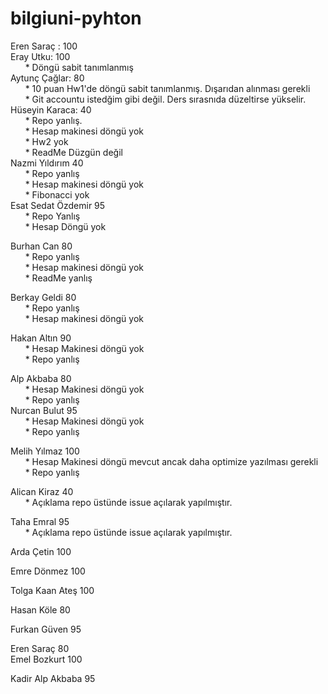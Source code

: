 # bilgiuni-pyhton

Eren Saraç : 100 <br />
Eray Utku: 100<br />
     &nbsp;&nbsp;&nbsp;&nbsp;&nbsp; * Döngü sabit tanımlanmış<br />
Aytunç Çağlar: 80 <br />
     &nbsp;&nbsp;&nbsp;&nbsp;&nbsp; * 10 puan Hw1'de döngü sabit tanımlanmış. Dışarıdan alınması gerekli<br />
     &nbsp;&nbsp;&nbsp;&nbsp;&nbsp; * Git accountu istedğim gibi değil. Ders sırasnıda düzeltirse yükselir.<br />
Hüseyin Karaca: 40<br />
     &nbsp;&nbsp;&nbsp;&nbsp;&nbsp; * Repo yanlış.<br />
     &nbsp;&nbsp;&nbsp;&nbsp;&nbsp; * Hesap makinesi döngü yok<br />
     &nbsp;&nbsp;&nbsp;&nbsp;&nbsp; * Hw2 yok<br />
     &nbsp;&nbsp;&nbsp;&nbsp;&nbsp; * ReadMe Düzgün değil<br />
Nazmi Yıldırım 40<br />
     &nbsp;&nbsp;&nbsp;&nbsp;&nbsp; * Repo yanlış<br />
     &nbsp;&nbsp;&nbsp;&nbsp;&nbsp; * Hesap makinesi döngü yok<br />
     &nbsp;&nbsp;&nbsp;&nbsp;&nbsp; * Fibonacci yok<br />
Esat Sedat Özdemir 95<br />
     &nbsp;&nbsp;&nbsp;&nbsp;&nbsp; * Repo Yanlış<br />
     &nbsp;&nbsp;&nbsp;&nbsp;&nbsp; * Hesap Döngü yok<br />

Burhan Can 80<br />
     &nbsp;&nbsp;&nbsp;&nbsp;&nbsp; * Repo yanlış<br />
     &nbsp;&nbsp;&nbsp;&nbsp;&nbsp; * Hesap makinesi döngü yok<br />
     &nbsp;&nbsp;&nbsp;&nbsp;&nbsp; * ReadMe yanlış<br />

Berkay Geldi 80<br />
     &nbsp;&nbsp;&nbsp;&nbsp;&nbsp; * Repo yanlış<br />
     &nbsp;&nbsp;&nbsp;&nbsp;&nbsp; * Hesap makinesi döngü yok<br />

Hakan Altın 90<br />
     &nbsp;&nbsp;&nbsp;&nbsp;&nbsp; * Hesap Makinesi döngü yok<br />
     &nbsp;&nbsp;&nbsp;&nbsp;&nbsp; * Repo yanlış<br />

Alp Akbaba 80<br />
     &nbsp;&nbsp;&nbsp;&nbsp;&nbsp; * Hesap Makinesi döngü yok<br />
     &nbsp;&nbsp;&nbsp;&nbsp;&nbsp; * Repo yanlış<br />
Nurcan Bulut 95<br />
     &nbsp;&nbsp;&nbsp;&nbsp;&nbsp; * Hesap Makinesi döngü yok<br />
     &nbsp;&nbsp;&nbsp;&nbsp;&nbsp; * Repo yanlış<br />

Melih Yılmaz 100<br />
     &nbsp;&nbsp;&nbsp;&nbsp;&nbsp; * Hesap Makinesi döngü mevcut ancak daha optimize yazılması gerekli<br />
     &nbsp;&nbsp;&nbsp;&nbsp;&nbsp; * Repo yanlış<br />

 Alican Kiraz 40<br />
     &nbsp;&nbsp;&nbsp;&nbsp;&nbsp; * Açıklama repo üstünde issue açılarak yapılmıştır.</br>

Taha Emral 95<br />
     &nbsp;&nbsp;&nbsp;&nbsp;&nbsp; * Açıklama repo üstünde issue açılarak yapılmıştır.</br>

Arda Çetin 100<br />

Emre Dönmez 100<br />

Tolga Kaan Ateş 100<br />


Hasan Köle 80<br />

Furkan Güven 95<br />

Eren Saraç 80 </br>
Emel Bozkurt 100 </br>


Kadir Alp Akbaba 95<br />
